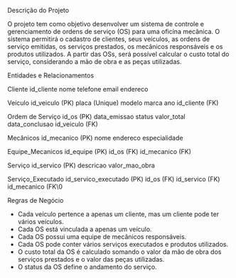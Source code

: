 Descrição do Projeto

O projeto tem como objetivo desenvolver um sistema de controle e gerenciamento de ordens de serviço (OS) para uma oficina mecânica. O sistema permitirá o cadastro de clientes, seus veículos, as ordens de serviço emitidas, os serviços prestados, os mecânicos responsáveis e os produtos utilizados. A partir das OSs, será possível calcular o custo total do serviço, considerando a mão de obra e as peças utilizadas.

Entidades e Relacionamentos

Cliente
id_cliente
nome
telefone
email
endereco

Veículo
id_veiculo (PK)
placa (Unique)
modelo
marca
ano
id_cliente (FK)

Ordem de Serviço
id_os (PK)
data_emissao
status
valor_total
data_conclusao
id_veiculo (FK)

Mecânicos
id_mecanico (PK)
nome
endereco
especialidade

Equipe_Mecanicos
id_equipe (PK)
id_os (FK)
id_mecanico (FK)

Serviço
id_servico (PK)
descricao
valor_mao_obra

Serviço_Executado
id_servico_executado (PK)
id_os (FK)
id_servico (FK)
id_mecanico (FK\0


Regras de Negócio

* Cada veículo pertence a apenas um cliente, mas um cliente pode ter vários veículos.
* Cada OS está vinculada a apenas um veículo.
* Cada OS possui uma equipe de mecânicos responsáveis.
* Cada OS pode conter vários serviços executados e produtos utilizados.
* O custo total da OS é calculado somando o valor da mão de obra dos serviços prestados e o valor das peças utilizadas.
* O status da OS define o andamento do serviço.
